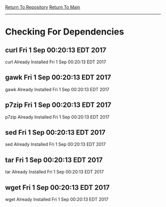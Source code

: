 [Return To Repository](https://github.com/deathbybandaid/piholeparser/blob/master/)
[Return To Main](https://github.com/deathbybandaid/piholeparser/blob/master/RecentRunLogs/README.md)
____________________________________
# Checking For Dependencies

## curl Fri 1 Sep 00:20:13 EDT 2017
curl Already Installed Fri 1 Sep 00:20:13 EDT 2017
## gawk Fri 1 Sep 00:20:13 EDT 2017
gawk Already Installed Fri 1 Sep 00:20:13 EDT 2017
## p7zip Fri 1 Sep 00:20:13 EDT 2017
p7zip Already Installed Fri 1 Sep 00:20:13 EDT 2017
## sed Fri 1 Sep 00:20:13 EDT 2017
sed Already Installed Fri 1 Sep 00:20:13 EDT 2017
## tar Fri 1 Sep 00:20:13 EDT 2017
tar Already Installed Fri 1 Sep 00:20:13 EDT 2017
## wget Fri 1 Sep 00:20:13 EDT 2017
wget Already Installed Fri 1 Sep 00:20:13 EDT 2017
